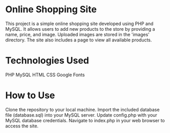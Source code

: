 # Online Shopping Site
This project is a simple online shopping site developed using PHP and MySQL. It allows users to add new products to the store by providing a name, price, and image. Uploaded images are stored in the 'images' directory. The site also includes a page to view all available products.

# Technologies Used
PHP
MySQL
HTML
CSS
Google Fonts
# How to Use
Clone the repository to your local machine.
Import the included database file (database.sql) into your MySQL server.
Update config.php with your MySQL database credentials.
Navigate to index.php in your web browser to access the site.
